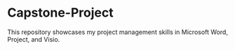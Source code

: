 # Capstone-Project
This repository showcases my project management skills in Microsoft Word, Project, and Visio.
